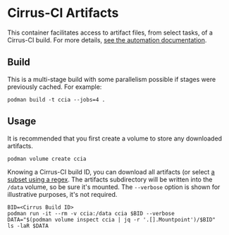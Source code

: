 # Cirrus-CI Artifacts

This container facilitates access to artifact files, from select tasks,
of a Cirrus-CI build.  For more details, [see the automation
documentation](https://github.com/containers/automation/blob/main/cirrus-ci_artifacts/README.md).

## Build

This is a multi-stage build with some parallelism possible if stages were
previously cached.  For example:

`podman build -t ccia --jobs=4 .`

## Usage

It is recommended that you first create a volume to store any downloaded
artifacts.

`podman volume create ccia`

Knowing a Cirrus-CI build ID, you can download all artifacts (or select
[a subset using a
regex](https://github.com/containers/automation/tree/main/cirrus-ci_artifacts#usage).
The artifacts subdirectory will be written into the `/data` volume, so
be sure it's mounted.  The `--verbose` option is shown for illustrative
purposes, it's not required.

```
BID=<Cirrus Build ID>
podman run -it --rm -v ccia:/data ccia $BID --verbose
DATA="$(podman volume inspect ccia | jq -r '.[].Mountpoint')/$BID"
ls -laR $DATA
```

